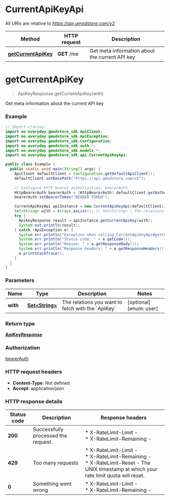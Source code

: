 # CurrentApiKeyApi

All URIs are relative to *https://api.gmodstore.com/v2*

Method | HTTP request | Description
------------- | ------------- | -------------
[**getCurrentApiKey**](CurrentApiKeyApi.md#getCurrentApiKey) | **GET** /me | Get meta information about the current API key


<a name="getCurrentApiKey"></a>
# **getCurrentApiKey**
> ApiKeyResponse getCurrentApiKey(with)

Get meta information about the current API key

### Example
```java
// Import classes:
import no.everyday.gmodstore_sdk.ApiClient;
import no.everyday.gmodstore_sdk.ApiException;
import no.everyday.gmodstore_sdk.Configuration;
import no.everyday.gmodstore_sdk.auth.*;
import no.everyday.gmodstore_sdk.models.*;
import no.everyday.gmodstore_sdk.api.CurrentApiKeyApi;

public class Example {
  public static void main(String[] args) {
    ApiClient defaultClient = Configuration.getDefaultApiClient();
    defaultClient.setBasePath("https://api.gmodstore.com/v2");
    
    // Configure HTTP bearer authorization: bearerAuth
    HttpBearerAuth bearerAuth = (HttpBearerAuth) defaultClient.getAuthentication("bearerAuth");
    bearerAuth.setBearerToken("BEARER TOKEN");

    CurrentApiKeyApi apiInstance = new CurrentApiKeyApi(defaultClient);
    Set<String> with = Arrays.asList(); // Set<String> | The relations you want to fetch with the `ApiKey`
    try {
      ApiKeyResponse result = apiInstance.getCurrentApiKey(with);
      System.out.println(result);
    } catch (ApiException e) {
      System.err.println("Exception when calling CurrentApiKeyApi#getCurrentApiKey");
      System.err.println("Status code: " + e.getCode());
      System.err.println("Reason: " + e.getResponseBody());
      System.err.println("Response headers: " + e.getResponseHeaders());
      e.printStackTrace();
    }
  }
}
```

### Parameters

Name | Type | Description  | Notes
------------- | ------------- | ------------- | -------------
 **with** | [**Set&lt;String&gt;**](String.md)| The relations you want to fetch with the &#x60;ApiKey&#x60; | [optional] [enum: user]

### Return type

[**ApiKeyResponse**](ApiKeyResponse.md)

### Authorization

[bearerAuth](../README.md#bearerAuth)

### HTTP request headers

 - **Content-Type**: Not defined
 - **Accept**: application/json

### HTTP response details
| Status code | Description | Response headers |
|-------------|-------------|------------------|
**200** | Successfully processed the request. |  * X-RateLimit-Limit -  <br>  * X-RateLimit-Remaining -  <br>  |
**429** | Too many requests |  * X-RateLimit-Limit -  <br>  * X-RateLimit-Remaining -  <br>  * X-RateLimit-Reset - The UNIX timestamp at which your rate limit quota will reset. <br>  |
**0** | Something went wrong |  * X-RateLimit-Limit -  <br>  * X-RateLimit-Remaining -  <br>  |

